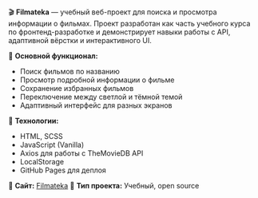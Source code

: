 🎬 **Filmateka** — учебный веб-проект для поиска и просмотра информации о фильмах.
Проект разработан как часть учебного курса по фронтенд-разработке и демонстрирует навыки работы с API, адаптивной вёрстки и интерактивного UI.

🔧 **Основной функционал:**

* Поиск фильмов по названию
* Просмотр подробной информации о фильме
* Сохранение избранных фильмов
* Переключение между светлой и тёмной темой
* Адаптивный интерфейс для разных экранов

📡 **Технологии:**

* HTML, SCSS
* JavaScript (Vanilla)
* Axios для работы с TheMovieDB API
* LocalStorage
* GitHub Pages для деплоя

🔗 **Сайт:** [Filmateka](https://khaetbekit.github.io/Filmateka/)
📂 **Тип проекта:** Учебный, open source
